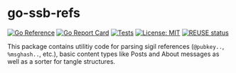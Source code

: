 <!--
SPDX-FileCopyrightText: 2022 Henry Bubert

SPDX-License-Identifier: MIT
-->

# go-ssb-refs

[![Go Reference](https://pkg.go.dev/badge/github.com/ssbc/go-ssb-refs.svg)](https://pkg.go.dev/github.com/ssbc/go-ssb-refs)
[![Go Report Card](https://goreportcard.com/badge/github.com/ssbc/go-ssb-refs)](https://goreportcard.com/report/github.com/ssbc/go-ssb-refs)
[![Tests](https://github.com/ssbc/go-ssb-refs/actions/workflows/go.yml/badge.svg)](https://github.com/ssbc/go-ssb-refs/actions/workflows/go.yml)
[![License: MIT](https://img.shields.io/badge/License-MIT-yellow.svg)](https://opensource.org/licenses/MIT)
[![REUSE status](https://api.reuse.software/badge/github.com/ssbc/go-ssb-refs)](https://api.reuse.software/info/github.com/ssbc/go-ssb-refs)

This package contains utilitiy code for parsing sigil references (`@pubkey..`,
`%msghash..`, etc.), basic content types like Posts and About messages as well
as a sorter for tangle structures.
